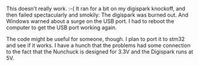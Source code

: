 This doesn't really work. :-(
It ran for a bit on my digispark knockoff, and then failed spectacularly and smokily:
The digispark was burned out. And Windows warned about a surge on the USB port. I had to
reboot the computer to get the USB port working again.

The code might be useful for someone, though. I plan to port it to stm32 and see if it works.
I have a hunch that the problems had some connection to the fact that the Nunchuck is designed
for 3.3V and the Digispark runs at 5V.
